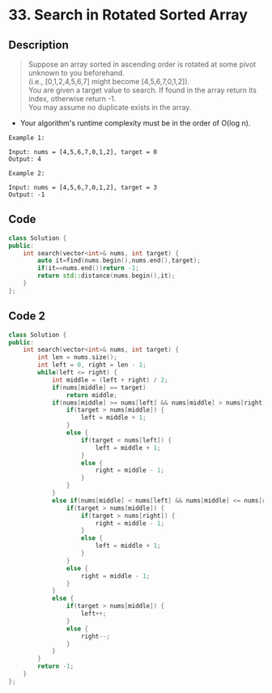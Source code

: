 # 33. Search in Rotated Sorted Array

## Description
> Suppose an array sorted in ascending order is rotated at some pivot unknown to you beforehand.  
> (i.e., [0,1,2,4,5,6,7] might become [4,5,6,7,0,1,2]).  
> You are given a target value to search. If found in the array return its index, otherwise return -1.  
> You may assume no duplicate exists in the array.  

- Your algorithm's runtime complexity must be in the order of O(log n).
```
Example 1:

Input: nums = [4,5,6,7,0,1,2], target = 0
Output: 4
```
```
Example 2:

Input: nums = [4,5,6,7,0,1,2], target = 3
Output: -1
```
## Code
```c++
class Solution {
public:
    int search(vector<int>& nums, int target) {
        auto it=find(nums.begin(),nums.end(),target);
        if(it==nums.end())return -1;
        return std::distance(nums.begin(),it);
    }
};
```
## Code 2
```c++
class Solution {
public:
    int search(vector<int>& nums, int target) {
        int len = nums.size();
        int left = 0, right = len - 1;
        while(left <= right) {
            int middle = (left + right) / 2;
            if(nums[middle] == target)
                return middle;
            if(nums[middle] >= nums[left] && nums[middle] > nums[right]) {
                if(target > nums[middle]) {
                    left = middle + 1;
                }
                else {
                    if(target < nums[left]) {
                        left = middle + 1;
                    }
                    else {
                        right = middle - 1;
                    }
                }
            }
            else if(nums[middle] < nums[left] && nums[middle] <= nums[right]) {
                if(target > nums[middle]) {
                    if(target > nums[right]) {
                        right = middle - 1;
                    }
                    else {
                        left = middle + 1;
                    }
                }
                else {
                    right = middle - 1;
                }
            }
            else {
                if(target > nums[middle]) {
                    left++;
                }
                else {
                    right--;
                }
            }
        }
        return -1;
    }
};
```